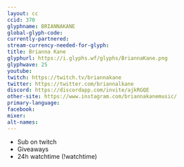 ```yaml
---
layout: cc
ccid: 370
glyphname: BRIANNAKANE
global-glyph-code: 
currently-partnered: 
stream-currency-needed-for-glyph: 
title: Brianna Kane
glyphurl: https://i.glyphs.wf/glyphs/BriannaKane.png
glyphwave: 25
youtube: 
twitch: https://twitch.tv/briannakane
twitter: https://twitter.com/briannalkane
discord: https://discordapp.com/invite/ajkRGQE
other-site: https://www.instagram.com/briannakanemusic/
primary-language: 
facebook: 
mixer: 
alt-names: 
---
```

* Sub on twitch
* Giveaways
* 24h watchtime (!watchtime)
